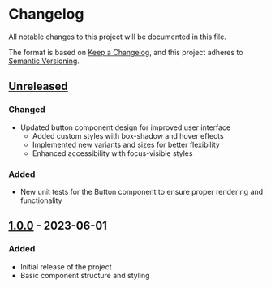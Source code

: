 # Changelog

All notable changes to this project will be documented in this file.

The format is based on [Keep a Changelog](https://keepachangelog.com/en/1.0.0/),
and this project adheres to [Semantic Versioning](https://semver.org/spec/v2.0.0.html).

## [Unreleased]

### Changed
- Updated button component design for improved user interface
  - Added custom styles with box-shadow and hover effects
  - Implemented new variants and sizes for better flexibility
  - Enhanced accessibility with focus-visible styles

### Added
- New unit tests for the Button component to ensure proper rendering and functionality

## [1.0.0] - 2023-06-01

### Added
- Initial release of the project
- Basic component structure and styling

[Unreleased]: https://github.com/yourusername/yourrepository/compare/v1.0.0...HEAD
[1.0.0]: https://github.com/yourusername/yourrepository/releases/tag/v1.0.0